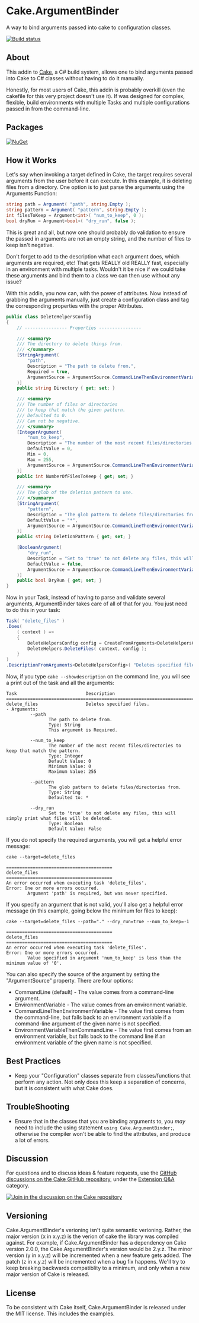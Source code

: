 Cake.ArgumentBinder
=========
A way to bind arguments passed into cake to configuration classes.

[![Build status](https://ci.appveyor.com/api/projects/status/p8qx0ee022gy9r9i?svg=true)](https://ci.appveyor.com/project/cakecontrib/cake-argumentbinder)

About
--------
This addin to [Cake](https://github.com/cake-build/cake), a C# build system, allows one to bind arguments passed into Cake
to C# classes without having to do it manually.

Honestly, for most users of Cake, this addin is probably overkill (even the cakefile for this very project doesn't use it).
If was designed for complex, flexible, build environments with multiple Tasks and multiple configurations passed in from the command-line.

Packages
--------
[![NuGet](https://img.shields.io/nuget/v/Cake.ArgumentBinder.svg)](https://www.nuget.org/packages/Cake.ArgumentBinder/) 

How it Works
--------
Let's say when invoking a target defined in Cake, the target requires several arguments from the user before it can execute.  In this example, it is deleting files from a directory.
One option is to just parse the arguments using the Arguments Function:

```C#
string path = Argument( "path", string.Empty );
string pattern = Argument( "pattern", string.Empty );
int filesToKeep = Argument<int>( "num_to_keep", 0 );
bool dryRun = Argument<bool>( "dry_run", false );
```

This is great and all, but now one should probably do validation to ensure the passed in arguments
are not an empty string, and the number of files to keep isn't negative.

Don't forget to add to the description what each argument does, which arguments are required, etc!  That gets REALLY old REALLY fast, especially in an environment with multiple tasks.
Wouldn't it be nice if we could take these arguments and bind them to a class we can then use without any issue?

With this addin, you now can, with the power of attributes.  Now instead of grabbing the arguments manually, just create a configuration class
and tag the corresponding properties with the proper Attributes.

```C#
public class DeleteHelpersConfig
{
    // ---------------- Properties ----------------

    /// <summary>
    /// The directory to delete things from.
    /// </summary>
    [StringArgument(
        "path",
        Description = "The path to delete from.",
        Required = true,
        ArgumentSource = ArgumentSource.CommandLineThenEnvironmentVariable
    )]
    public string Directory { get; set; }

    /// <summary>
    /// The number of files or directories 
    /// to keep that match the given pattern.
    /// Defaulted to 0.
    /// Can not be negative.
    /// </summary>
    [IntegerArgument(
        "num_to_keep",
        Description = "The number of the most recent files/directories to keep that match the pattern.",
        DefaultValue = 0,
        Min = 0,
        Max = 255,
        ArgumentSource = ArgumentSource.CommandLineThenEnvironmentVariable
    )]
    public int NumberOfFilesToKeep { get; set; }

    /// <summary>
    /// The glob of the deletion pattern to use.
    /// </summary>
    [StringArgument(
        "pattern",
        Description = "The glob pattern to delete files/directories from.",
        DefaultValue = "*",
        ArgumentSource = ArgumentSource.CommandLineThenEnvironmentVariable
    )]
    public string DeletionPattern { get; set; }

    [BooleanArgument(
        "dry_run",
        Description = "Set to 'true' to not delete any files, this will simply print what files will be deleted.",
        DefaultValue = false,
        ArgumentSource = ArgumentSource.CommandLineThenEnvironmentVariable
    )]
    public bool DryRun { get; set; }
}
```

Now in your Task, instead of having to parse and validate several arguments, ArgumentBinder takes care of all of that for you.  You just need to do this in your task:

```C#
Task( "delete_files" )
.Does(
    ( context ) =>
    {
        DeleteHelpersConfig config = CreateFromArguments<DeleteHelpersConfig>();
        DeleteHelpers.DeleteFiles( context, config );
    }
)
.DescriptionFromArguments<DeleteHelpersConfig>( "Deletes specified files." );
```

Now, if you type ```cake --showdescription``` on the command line, you will see a print out of the task and
all the arguments:

```
Task                          Description
================================================================================
delete_files                  Deletes specified files.
- Arguments:
         --path
                The path to delete from.
                Type: String
                This argument is Required.

         --num_to_keep
                The number of the most recent files/directories to keep that match the pattern.
                Type: Integer
                Default Value: 0
                Minimum Value: 0
                Maximum Value: 255

         --pattern
                The glob pattern to delete files/directories from.
                Type: String
                Defaulted to: *

         --dry_run
                Set to 'true' to not delete any files, this will simply print what files will be deleted.
                Type: Boolean
                Default Value: False
```

If you do not specify the required arguments, you will get a helpful error message:

```
cake --target=delete_files

========================================
delete_files
========================================
An error occurred when executing task 'delete_files'.
Error: One or more errors occurred.
        Argument 'path' is required, but was never specified.
```

If you specify an argument that is not valid, you'll also get a helpful error message (in this example, going below the minimum for files to keep):

```
cake --target=delete_files --path="." --dry_run=true --num_to_keep=-1

========================================
delete_files
========================================
An error occurred when executing task 'delete_files'.
Error: One or more errors occurred.
        Value specified in argument 'num_to_keep' is less than the minimum value of '0'.
```

You can also specify the source of the argument by setting the "ArgumentSource" property.  There are four options:
* CommandLine (default) - The value comes from a command-line argument.
* EnvironmentVariable - The value comes from an environment variable.
* CommandLineThenEnvironmentVariable - The value first comes from the command-line, but falls back to an environment variable
                                       if a command-line argument of the given name is not specified.
* EnvironmentVariableThenCommandLine - The value first comes from an environment variable, but falls back to the command line
                                       if an environment variable of the given name is not specified.

Best Practices
--------
* Keep your "Configuration" classes separate from classes/functions that perform any action. 
  Not only does this keep a separation of concerns, but it is consistent with what Cake does.

TroubleShooting
--------
* Ensure that in the classes that you are binding arguments to, you _may_ need to include the using statement ```using Cake.ArgumentBinder;```,
  otherwise the compiler won't be able to find the attributes, and produce a lot of errors.

Discussion
--------
For questions and to discuss ideas & feature requests, use the [GitHub discussions on the Cake GitHub repository](https://github.com/cake-build/cake/discussions), under the [Extension Q&A](https://github.com/cake-build/cake/discussions/categories/extension-q-a) category.

[![Join in the discussion on the Cake repository](https://img.shields.io/badge/GitHub-Discussions-green?logo=github)](https://github.com/cake-build/cake/discussions)

Versioning
--------
Cake.ArgumentBinder's verioning isn't quite semantic verioning.  Rather, the major version (x in x.y.z) is the verion of cake the library was compiled against.  For example, if Cake.ArgumentBinder has a dependency on Cake version 2.0.0, the Cake.ArgumentBinder's version would be 2.y.z.  The minor version (y in x.y.z) will be incremented when a new feature gets added.  The patch (z in x.y.z) will be incremented when a bug fix happens.  We'll try to keep breaking backwards compatiblity to a minimum, and only when a new major version of Cake is released.

License
--------
To be consistent with Cake itself, Cake.ArgumentBinder is released under the MIT license.  This includes the examples.
